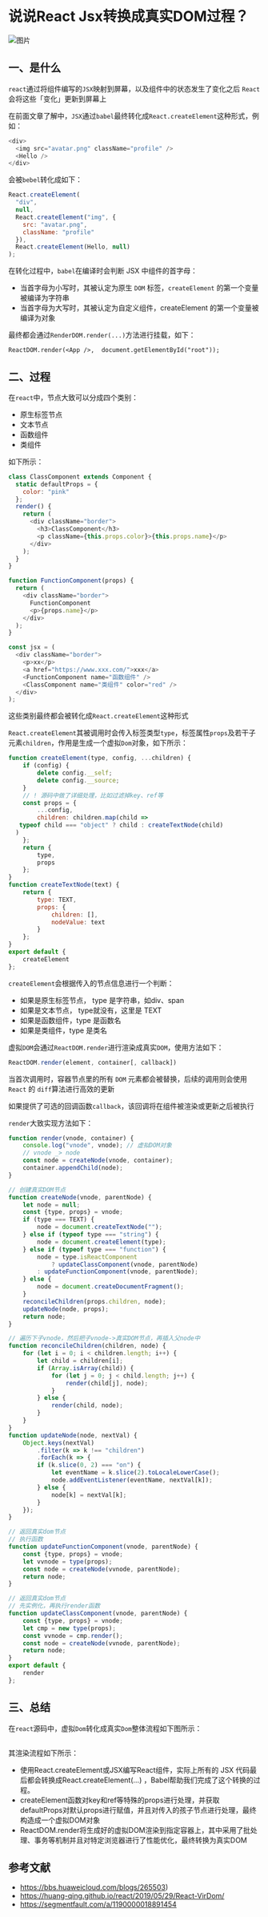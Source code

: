 # 说说React Jsx转换成真实DOM过程？

![图片](https://mmbiz.qpic.cn/mmbiz_png/gH31uF9VIibSKRmDsBPy6myicoAQmdAoqyUPv9oYyhB0or9LYa37HxaAJtzziaoUBh7CxKElQJPViadYicle75IHqWA/640?wx_fmt=png&tp=webp&wxfrom=5&wx_lazy=1&wx_co=1)

## 一、是什么

`react`通过将组件编写的`JSX`映射到屏幕，以及组件中的状态发生了变化之后 `React`会将这些「变化」更新到屏幕上

在前面文章了解中，`JSX`通过`babel`最终转化成`React.createElement`这种形式，例如：

```js
<div>
  <img src="avatar.png" className="profile" />
  <Hello />
</div>
```

会被`bebel`转化成如下：

```js
React.createElement(
  "div",
  null,
  React.createElement("img", {
    src: "avatar.png",
    className: "profile"
  }),
  React.createElement(Hello, null)
);
```

在转化过程中，`babel`在编译时会判断 JSX 中组件的首字母：

- 当首字母为小写时，其被认定为原生 `DOM` 标签，`createElement` 的第一个变量被编译为字符串
- 当首字母为大写时，其被认定为自定义组件，createElement 的第一个变量被编译为对象

最终都会通过`RenderDOM.render(...)`方法进行挂载，如下：

```
ReactDOM.render(<App />,  document.getElementById("root"));
```

## 二、过程

在`react`中，节点大致可以分成四个类别：

- 原生标签节点
- 文本节点
- 函数组件
- 类组件

如下所示：

```js
class ClassComponent extends Component {
  static defaultProps = {
    color: "pink"
  };
  render() {
    return (
      <div className="border">
        <h3>ClassComponent</h3>
        <p className={this.props.color}>{this.props.name}</p>
      </div>
    );
  }
}

function FunctionComponent(props) {
  return (
    <div className="border">
      FunctionComponent
      <p>{props.name}</p>
    </div>
  );
}

const jsx = (
  <div className="border">
    <p>xx</p>
    <a href="https://www.xxx.com/">xxx</a>
    <FunctionComponent name="函数组件" />
    <ClassComponent name="类组件" color="red" />
  </div>
);
```

这些类别最终都会被转化成`React.createElement`这种形式

`React.createElement`其被调用时会传⼊标签类型`type`，标签属性`props`及若干子元素`children`，作用是生成一个虚拟`Dom`对象，如下所示：

```js
function createElement(type, config, ...children) {
    if (config) {
        delete config.__self;
        delete config.__source;
    }
    // ! 源码中做了详细处理，⽐如过滤掉key、ref等
    const props = {
        ...config,
        children: children.map(child =>
   typeof child === "object" ? child : createTextNode(child)
  )
    };
    return {
        type,
        props
    };
}
function createTextNode(text) {
    return {
        type: TEXT,
        props: {
            children: [],
            nodeValue: text
        }
    };
}
export default {
    createElement
};
```

`createElement`会根据传入的节点信息进行一个判断：

- 如果是原生标签节点， type 是字符串，如div、span
- 如果是文本节点， type就没有，这里是 TEXT
- 如果是函数组件，type 是函数名
- 如果是类组件，type 是类名

虚拟`DOM`会通过`ReactDOM.render`进行渲染成真实`DOM`，使用方法如下：

```js
ReactDOM.render(element, container[, callback])
```

当首次调用时，容器节点里的所有 `DOM` 元素都会被替换，后续的调用则会使用 `React` 的 `diff`算法进行高效的更新

如果提供了可选的回调函数`callback`，该回调将在组件被渲染或更新之后被执行

`render`大致实现方法如下：

```js
function render(vnode, container) {
    console.log("vnode", vnode); // 虚拟DOM对象
    // vnode _> node
    const node = createNode(vnode, container);
    container.appendChild(node);
}

// 创建真实DOM节点
function createNode(vnode, parentNode) {
    let node = null;
    const {type, props} = vnode;
    if (type === TEXT) {
        node = document.createTextNode("");
    } else if (typeof type === "string") {
        node = document.createElement(type);
    } else if (typeof type === "function") {
        node = type.isReactComponent
            ? updateClassComponent(vnode, parentNode)
        : updateFunctionComponent(vnode, parentNode);
    } else {
        node = document.createDocumentFragment();
    }
    reconcileChildren(props.children, node);
    updateNode(node, props);
    return node;
}

// 遍历下子vnode，然后把子vnode->真实DOM节点，再插入父node中
function reconcileChildren(children, node) {
    for (let i = 0; i < children.length; i++) {
        let child = children[i];
        if (Array.isArray(child)) {
            for (let j = 0; j < child.length; j++) {
                render(child[j], node);
            }
        } else {
            render(child, node);
        }
    }
}
function updateNode(node, nextVal) {
    Object.keys(nextVal)
        .filter(k => k !== "children")
        .forEach(k => {
        if (k.slice(0, 2) === "on") {
            let eventName = k.slice(2).toLocaleLowerCase();
            node.addEventListener(eventName, nextVal[k]);
        } else {
            node[k] = nextVal[k];
        }
    });
}

// 返回真实dom节点
// 执行函数
function updateFunctionComponent(vnode, parentNode) {
    const {type, props} = vnode;
    let vvnode = type(props);
    const node = createNode(vvnode, parentNode);
    return node;
}

// 返回真实dom节点
// 先实例化，再执行render函数
function updateClassComponent(vnode, parentNode) {
    const {type, props} = vnode;
    let cmp = new type(props);
    const vvnode = cmp.render();
    const node = createNode(vvnode, parentNode);
    return node;
}
export default {
    render
};
```

## 三、总结

在`react`源码中，虚拟`Dom`转化成真实`Dom`整体流程如下图所示：

![图片](data:image/gif;base64,iVBORw0KGgoAAAANSUhEUgAAAAEAAAABCAYAAAAfFcSJAAAADUlEQVQImWNgYGBgAAAABQABh6FO1AAAAABJRU5ErkJggg==)

其渲染流程如下所示：

- 使用React.createElement或JSX编写React组件，实际上所有的 JSX 代码最后都会转换成React.createElement(...) ，Babel帮助我们完成了这个转换的过程。
- createElement函数对key和ref等特殊的props进行处理，并获取defaultProps对默认props进行赋值，并且对传入的孩子节点进行处理，最终构造成一个虚拟DOM对象
- ReactDOM.render将生成好的虚拟DOM渲染到指定容器上，其中采用了批处理、事务等机制并且对特定浏览器进行了性能优化，最终转换为真实DOM

## 参考文献

- https://bbs.huaweicloud.com/blogs/265503)
- https://huang-qing.github.io/react/2019/05/29/React-VirDom/
- https://segmentfault.com/a/1190000018891454